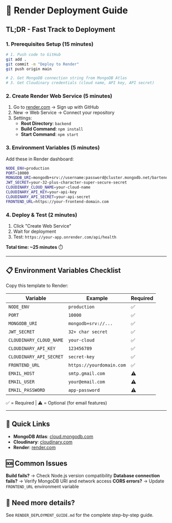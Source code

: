 # 🚀 Render Deployment Guide

## TL;DR - Fast Track to Deployment

### 1. Prerequisites Setup (15 minutes)

```bash
# 1. Push code to GitHub
git add .
git commit -m "Deploy to Render"
git push origin main

# 2. Get MongoDB connection string from MongoDB Atlas
# 3. Get Cloudinary credentials (cloud name, API key, API secret)
```

### 2. Create Render Web Service (5 minutes)

1. Go to [render.com](https://render.com) → Sign up with GitHub
2. New → Web Service → Connect your repository
3. Settings:
    - **Root Directory**: `backend`
    - **Build Command**: `npm install`
    - **Start Command**: `npm start`

### 3. Environment Variables (5 minutes)

Add these in Render dashboard:

```bash
NODE_ENV=production
PORT=10000
MONGODB_URI=mongodb+srv://username:password@cluster.mongodb.net/bartendershub
JWT_SECRET=your-32-plus-character-super-secure-secret
CLOUDINARY_CLOUD_NAME=your-cloud-name
CLOUDINARY_API_KEY=your-api-key
CLOUDINARY_API_SECRET=your-api-secret
FRONTEND_URL=https://your-frontend-domain.com
```

### 4. Deploy & Test (2 minutes)

1. Click "Create Web Service"
2. Wait for deployment
3. Test: `https://your-app.onrender.com/api/health`

**Total time: ~25 minutes** ⏱️

---

## 📋 Environment Variables Checklist

Copy this template to Render:

| Variable                | Example                  | Required |
| ----------------------- | ------------------------ | -------- |
| `NODE_ENV`              | `production`             | ✅       |
| `PORT`                  | `10000`                  | ✅       |
| `MONGODB_URI`           | `mongodb+srv://...`      | ✅       |
| `JWT_SECRET`            | `32+ char secret`        | ✅       |
| `CLOUDINARY_CLOUD_NAME` | `your-cloud`             | ✅       |
| `CLOUDINARY_API_KEY`    | `123456789`              | ✅       |
| `CLOUDINARY_API_SECRET` | `secret-key`             | ✅       |
| `FRONTEND_URL`          | `https://yourdomain.com` | ✅       |
| `EMAIL_HOST`            | `smtp.gmail.com`         | ⚠️       |
| `EMAIL_USER`            | `your@email.com`         | ⚠️       |
| `EMAIL_PASSWORD`        | `app-password`           | ⚠️       |

✅ = Required | ⚠️ = Optional (for email features)

---

## 🔗 Quick Links

-   **MongoDB Atlas**: [cloud.mongodb.com](https://cloud.mongodb.com)
-   **Cloudinary**: [cloudinary.com](https://cloudinary.com)
-   **Render**: [render.com](https://render.com)

## 🆘 Common Issues

**Build fails?** → Check Node.js version compatibility **Database connection
fails?** → Verify MongoDB URI and network access **CORS errors?** → Update
`FRONTEND_URL` environment variable

## 📖 Need more details?

See `RENDER_DEPLOYMENT_GUIDE.md` for the complete step-by-step guide.
